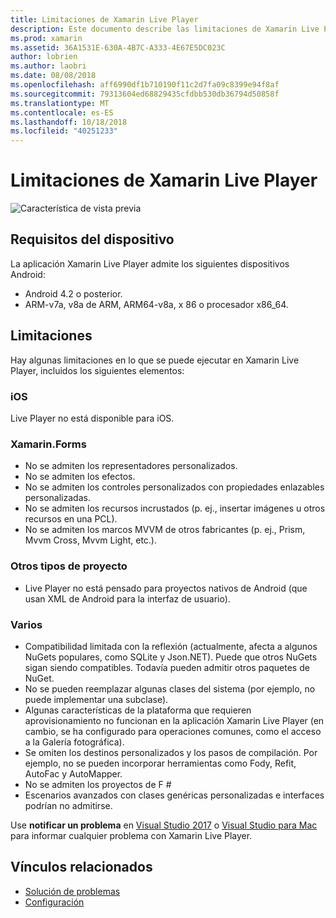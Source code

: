 ```yaml
---
title: Limitaciones de Xamarin Live Player
description: Este documento describe las limitaciones de Xamarin Live Player. Describe los requisitos de dispositivos, las características funciona con tipos de proyecto y otros temas variados.
ms.prod: xamarin
ms.assetid: 36A1531E-630A-4B7C-A333-4E67E5DC023C
author: lobrien
ms.author: laobri
ms.date: 08/08/2018
ms.openlocfilehash: aff6990df1b710190f11c2d7fa09c8399e94f8af
ms.sourcegitcommit: 79313604ed68829435cfdbb530db36794d50858f
ms.translationtype: MT
ms.contentlocale: es-ES
ms.lasthandoff: 10/18/2018
ms.locfileid: "40251233"
---
```

# <a name="limitations-of-xamarin-live-player"></a>Limitaciones de Xamarin Live Player

![Característica de vista previa](~/media/shared/preview.png)

## <a name="device-requirements"></a>Requisitos del dispositivo

La aplicación Xamarin Live Player admite los siguientes dispositivos Android:

- Android 4.2 o posterior.
- ARM-v7a, v8a de ARM, ARM64-v8a, x 86 o procesador x86_64.

## <a name="limitations"></a>Limitaciones

Hay algunas limitaciones en lo que se puede ejecutar en Xamarin Live Player, incluidos los siguientes elementos:

### <a name="ios"></a>iOS

Live Player no está disponible para iOS.

### <a name="xamarinforms"></a>Xamarin.Forms

- No se admiten los representadores personalizados.
- No se admiten los efectos.
- No se admiten los controles personalizados con propiedades enlazables personalizadas.
- No se admiten los recursos incrustados (p. ej., insertar imágenes u otros recursos en una PCL).
- No se admiten los marcos MVVM de otros fabricantes (p. ej., Prism, Mvvm Cross, Mvvm Light, etc.).

### <a name="other-project-types"></a>Otros tipos de proyecto

- Live Player no está pensado para proyectos nativos de Android (que usan XML de Android para la interfaz de usuario).

### <a name="misc"></a>Varios

- Compatibilidad limitada con la reflexión (actualmente, afecta a algunos NuGets populares, como SQLite y Json.NET). Puede que otros NuGets sigan siendo compatibles. Todavía pueden admitir otros paquetes de NuGet.
- No se pueden reemplazar algunas clases del sistema (por ejemplo, no puede implementar una subclase).
- Algunas características de la plataforma que requieren aprovisionamiento no funcionan en la aplicación Xamarin Live Player (en cambio, se ha configurado para operaciones comunes, como el acceso a la Galería fotográfica).
- Se omiten los destinos personalizados y los pasos de compilación. Por ejemplo, no se pueden incorporar herramientas como Fody, Refit, AutoFac y AutoMapper.
- No se admiten los proyectos de F #
- Escenarios avanzados con clases genéricas personalizadas e interfaces podrían no admitirse.

Use **notificar un problema** en [Visual Studio 2017](https://docs.microsoft.com/visualstudio/ide/how-to-report-a-problem-with-visual-studio-2017) o [Visual Studio para Mac](https://docs.microsoft.com/visualstudio/mac/report-a-problem) para informar cualquier problema con Xamarin Live Player.

## <a name="related-links"></a>Vínculos relacionados

- [Solución de problemas](~/tools/live-player/troubleshooting.md)
- [Configuración](~/tools/live-player/install.md)
